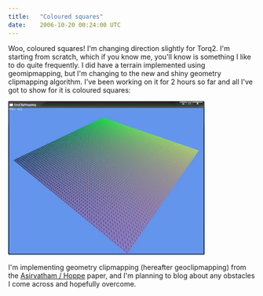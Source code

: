 ```yaml
---
title:   "Coloured squares"
date:    2006-10-20 00:24:00 UTC
---
```


Woo, coloured squares! I'm changing direction slightly for Torq2. I'm starting from scratch, which if you know me, you'll know is something I like to do quite frequently. I did have a terrain implemented using geomipmapping, but I'm changing to the new and shiny geometry clipmapping algorithm. I've been working on it for 2 hours so far and all I've got to show for it is coloured squares:

![](/assets/posts/geoclipmapping.jpg)

I'm implementing geometry clipmapping (hereafter geoclipmapping) from the <a href="http://research.microsoft.com/%7Ehoppe/geomclipmap.pdf">Asirvatham / Hoppe</a> paper, and I'm planning to blog about any obstacles I come across and hopefully overcome.